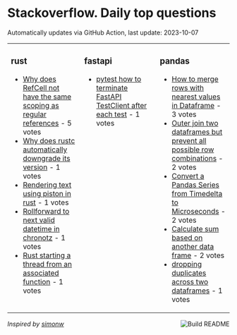 # Stackoverflow. Daily top questions 

Automatically updates via GitHub Action, last update: <!-- date starts -->2023-10-07<!-- date ends -->


<table><tr><td valign="top" width="33%">

### rust
<!-- rust starts -->
* [Why does RefCell not have the same scoping as regular references](https://stackoverflow.com/questions/77241313/why-does-refcell-not-have-the-same-scoping-as-regular-references) - 5 votes
* [Why does rustc automatically downgrade its version](https://stackoverflow.com/questions/77245065/why-does-rustc-automatically-downgrade-its-version) - 1 votes
* [Rendering text using piston in rust](https://stackoverflow.com/questions/77250023/rendering-text-using-piston-in-rust) - 1 votes
* [Rollforward to next valid datetime in chronotz](https://stackoverflow.com/questions/77248849/roll-forward-to-next-valid-datetime-in-chrono-tz) - 1 votes
* [Rust starting a thread from an associated function](https://stackoverflow.com/questions/77244323/rust-starting-a-thread-from-an-associated-function) - 1 votes
<!-- rust ends -->
</td><td valign="top" width="34%">


### fastapi
<!-- fastapi starts -->
* [pytest how to terminate FastAPI TestClient after each test](https://stackoverflow.com/questions/77242474/pytest-how-to-terminate-fastapi-testclient-after-each-test) - 1 votes
<!-- fastapi ends -->
</td><td valign="top" width="34%">


### pandas
<!-- pandas starts -->
* [How to merge rows with nearest values in Dataframe](https://stackoverflow.com/questions/77251464/how-to-merge-rows-with-nearest-values-in-dataframe) - 3 votes
* [Outer join two dataframes but prevent all possible row combinations](https://stackoverflow.com/questions/77246699/outer-join-two-dataframes-but-prevent-all-possible-row-combinations) - 2 votes
* [Convert a Pandas Series from Timedelta to Microseconds](https://stackoverflow.com/questions/77247364/convert-a-pandas-series-from-timedelta-to-microseconds) - 2 votes
* [Calculate sum based on another data frame](https://stackoverflow.com/questions/77244627/calculate-sum-based-on-another-data-frame) - 2 votes
* [dropping duplicates across two dataframes](https://stackoverflow.com/questions/77245944/dropping-duplicates-across-two-dataframes) - 1 votes
<!-- pandas ends -->
</td></tr></table>

<a href="https://github.com/hp0404/hp0404/actions"><img src="https://github.com/hp0404/hp0404/workflows/Build%20README/badge.svg" align="right" alt="Build README"></a> <p>*Inspired by  [simonw](https://github.com/simonw/simonw)*</p>

